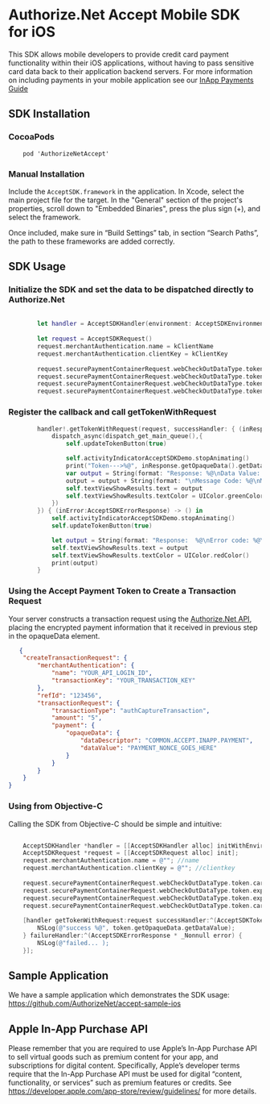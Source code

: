 # Authorize.Net Accept Mobile SDK for iOS

This SDK allows mobile developers to provide credit card payment functionality within their iOS applications, without having to pass sensitive card data back to their application backend servers.  For more information on including payments in your mobile application see our [InApp Payments Guide](http://developer.authorize.net/api/reference/features/in-app.html)   
   
## SDK Installation 

### CocoaPods
```
    pod 'AuthorizeNetAccept'  
```  

### Manual Installation

Include the ```AcceptSDK.framework``` in the application. In Xcode, select the main project file for the target. In the "General" section of the project's properties, scroll down to "Embedded Binaries", press the plus sign (+), and select the framework.

Once included, make sure in “Build Settings” tab, in section “Search Paths”, the path to these frameworks are added correctly. 

## SDK Usage
### Initialize the SDK and set the data to be dispatched directly to Authorize.Net
```swift
        
        let handler = AcceptSDKHandler(environment: AcceptSDKEnvironment.ENV_TEST)
        
        let request = AcceptSDKRequest()
        request.merchantAuthentication.name = kClientName
        request.merchantAuthentication.clientKey = kClientKey
        
        request.securePaymentContainerRequest.webCheckOutDataType.token.cardNumber = self.cardNumberBuffer
        request.securePaymentContainerRequest.webCheckOutDataType.token.expirationMonth = self.cardExpirationMonth
        request.securePaymentContainerRequest.webCheckOutDataType.token.expirationYear = self.cardExpirationYear
        request.securePaymentContainerRequest.webCheckOutDataType.token.cardCode = self.cardVerificationCode
```
### Register the callback and call getTokenWithRequest
```swift
        handler!.getTokenWithRequest(request, successHandler: { (inResponse:AcceptSDKTokenResponse) -> () in
            dispatch_async(dispatch_get_main_queue(),{
                self.updateTokenButton(true)

                self.activityIndicatorAcceptSDKDemo.stopAnimating()
                print("Token--->%@", inResponse.getOpaqueData().getDataValue())
                var output = String(format: "Response: %@\nData Value: %@ \nDescription: %@", inResponse.getMessages().getResultCode(), inResponse.getOpaqueData().getDataValue(), inResponse.getOpaqueData().getDataDescriptor())
                output = output + String(format: "\nMessage Code: %@\nMessage Text: %@", inResponse.getMessages().getMessages()[0].getCode(), inResponse.getMessages().getMessages()[0].getText())
                self.textViewShowResults.text = output
                self.textViewShowResults.textColor = UIColor.greenColor()
            })
        }) { (inError:AcceptSDKErrorResponse) -> () in
            self.activityIndicatorAcceptSDKDemo.stopAnimating()
            self.updateTokenButton(true)

            let output = String(format: "Response:  %@\nError code: %@\nError text:   %@", inError.getMessages().getResultCode(), inError.getMessages().getMessages()[0].getCode(), inError.getMessages().getMessages()[0].getText())
            self.textViewShowResults.text = output
            self.textViewShowResults.textColor = UIColor.redColor()
            print(output)
        }

```
### Using the Accept Payment Token to Create a Transaction Request
Your server constructs a transaction request using the [Authorize.Net API](https://developer.authorize.net/api/reference/#payment-transactions-create-an-accept-payment-transaction), placing the encrypted payment information that it received in previous step in the opaqueData element.
```json
   {
    "createTransactionRequest": {
        "merchantAuthentication": {
            "name": "YOUR_API_LOGIN_ID",
            "transactionKey": "YOUR_TRANSACTION_KEY"
        },
        "refId": "123456",
        "transactionRequest": {
            "transactionType": "authCaptureTransaction",
            "amount": "5",
            "payment": {
                "opaqueData": {
                    "dataDescriptor": "COMMON.ACCEPT.INAPP.PAYMENT",
                    "dataValue": "PAYMENT_NONCE_GOES_HERE"
                }
            }
        }
    }
}
```
### Using from Objective-C
Calling the SDK from Objective-C should be simple and intuitive:  

```objective-c

    AcceptSDKHandler *handler = [[AcceptSDKHandler alloc] initWithEnvironment:AcceptSDKEnvironmentENV_TEST];
    AcceptSDKRequest *request = [[AcceptSDKRequest alloc] init];
    request.merchantAuthentication.name = @""; //name
    request.merchantAuthentication.clientKey = @""; //clientkey
   
    request.securePaymentContainerRequest.webCheckOutDataType.token.cardNumber = @""; //cardnumber
    request.securePaymentContainerRequest.webCheckOutDataType.token.expirationMonth = @"";
    request.securePaymentContainerRequest.webCheckOutDataType.token.expirationYear = @"";
    request.securePaymentContainerRequest.webCheckOutDataType.token.cardCode = @"";
   
    [handler getTokenWithRequest:request successHandler:^(AcceptSDKTokenResponse * _Nonnull token) {
        NSLog(@"success %@", token.getOpaqueData.getDataValue);
    } failureHandler:^(AcceptSDKErrorResponse * _Nonnull error) {
        NSLog(@"failed... );
    }];
```
## Sample Application
We have a sample application which demonstrates the SDK usage:  
   https://github.com/AuthorizeNet/accept-sample-ios
   
  
## Apple In-App Purchase API  
Please remember that you are required to use Apple’s In-App Purchase API to sell virtual goods such as premium content for your app, and subscriptions for digital content. Specifically, Apple’s developer terms require that the In-App Purchase API must be used for digital “content, functionality, or services” such as premium features or credits. See https://developer.apple.com/app-store/review/guidelines/ for more details.
